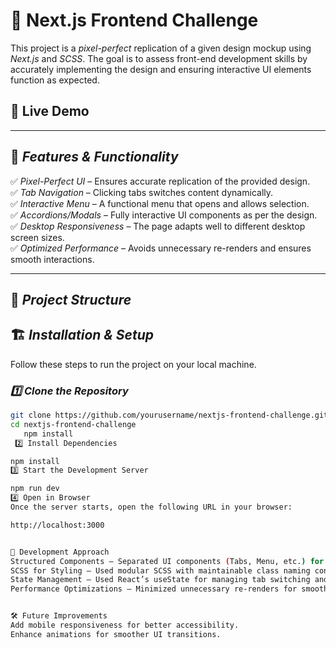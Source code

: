  # 🎨 Next.js Frontend Challenge

This project is a *pixel-perfect* replication of a given design mockup using *Next.js* and *SCSS*. The goal is to assess front-end development skills by accurately implementing the design and ensuring interactive UI elements function as expected.

## 🚀 Live Demo

---

## 📌 *Features & Functionality*
✅ *Pixel-Perfect UI* – Ensures accurate replication of the provided design.  
✅ *Tab Navigation* – Clicking tabs switches content dynamically.  
✅ *Interactive Menu* – A functional menu that opens and allows selection.  
✅ *Accordions/Modals* – Fully interactive UI components as per the design.  
✅ *Desktop Responsiveness* – The page adapts well to different desktop screen sizes.  
✅ *Optimized Performance* – Avoids unnecessary re-renders and ensures smooth interactions.  

---

## 📂 *Project Structure*

## 🏗️ *Installation & Setup*
Follow these steps to run the project on your local machine.

### *1️⃣ Clone the Repository*
```sh
git clone https://github.com/yourusername/nextjs-frontend-challenge.git
cd nextjs-frontend-challenge
   npm install
 2️⃣ Install Dependencies

npm install
3️⃣ Start the Development Server

npm run dev
4️⃣ Open in Browser
Once the server starts, open the following URL in your browser:

http://localhost:3000


📖 Development Approach
Structured Components – Separated UI components (Tabs, Menu, etc.) for reusability.
SCSS for Styling – Used modular SCSS with maintainable class naming conventions.
State Management – Used React’s useState for managing tab switching and menu interactions.
Performance Optimizations – Minimized unnecessary re-renders for smooth interactions.


🛠️ Future Improvements
Add mobile responsiveness for better accessibility.
Enhance animations for smoother UI transitions.
